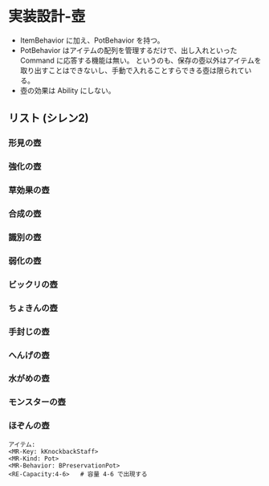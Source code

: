 ﻿実装設計-壺
==========

- ItemBehavior に加え、PotBehavior を持つ。
- PotBehavior はアイテムの配列を管理するだけで、出し入れといった Command に応答する機能は無い。
  というのも、保存の壺以外はアイテムを取り出すことはできないし、手動で入れることすらできる壺は限られている。
- 壺の効果は Ability にしない。


リスト (シレン2)
----------

### 形見の壺

### 強化の壺

### 草効果の壺

### 合成の壺

### 識別の壺

### 弱化の壺

### ビックリの壺

### ちょきんの壺

### 手封じの壺

### へんげの壺

### 水がめの壺

### モンスターの壺

### ほぞんの壺

```
アイテム:
<MR-Key: kKnockbackStaff>
<MR-Kind: Pot>
<MR-Behavior: BPreservationPot>
<RE-Capacity:4-6>   # 容量 4-6 で出現する
```











